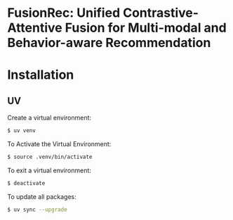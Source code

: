 FusionRec: Unified Contrastive-Attentive Fusion for Multi-modal and Behavior-aware Recommendation
===


# Installation

## UV
Create a virtual environment:
```sh
$ uv venv
```
To Activate the Virtual Environment:
```sh
$ source .venv/bin/activate
```
To exit a virtual environment:
```sh
$ deactivate
```

To update all packages:
```sh
$ uv sync --upgrade
```